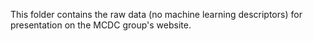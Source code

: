 This folder contains the raw data (no machine learning descriptors) for presentation on the MCDC group's website.

